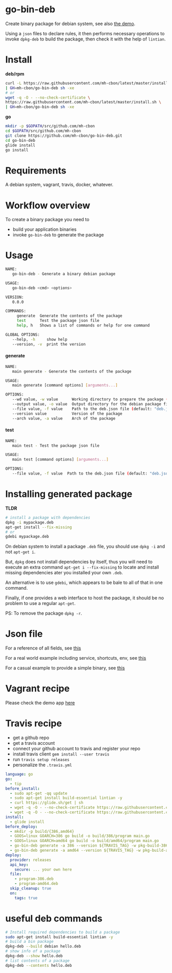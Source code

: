 # go-bin-deb

Create binary package for debian system, see also [the demo](demo/).

Using a `json` files to declare rules, it then performs necessary operations to invoke `dpkg-deb` to build the package, then check it with the help of `lintian`.

# Install

__deb/rpm__

```sh
curl -L https://raw.githubusercontent.com/mh-cbon/latest/master/install.sh \
| GH=mh-cbon/go-bin-deb sh -xe
# or
wget -q -O - --no-check-certificate \
https://raw.githubusercontent.com/mh-cbon/latest/master/install.sh \
| GH=mh-cbon/go-bin-deb sh -xe
```

__go__

```sh
mkdir -p $GOPATH/src/github.com/mh-cbon
cd $GOPATH/src/github.com/mh-cbon
git clone https://github.com/mh-cbon/go-bin-deb.git
cd go-bin-deb
glide install
go install
```

# Requirements

A debian system, vagrant, travis, docker, whatever.

# Workflow overview

To create a binary package you need to

- build your application binaries
- invoke `go-bin-deb` to generate the package

# Usage

```sh
NAME:
   go-bin-deb - Generate a binary debian package

USAGE:
   go-bin-deb <cmd> <options>

VERSION:
   0.0.0

COMMANDS:
     generate  Generate the contents of the package
     test      Test the package json file
     help, h   Shows a list of commands or help for one command

GLOBAL OPTIONS:
   --help, -h     show help
   --version, -v  print the version
```

#### generate

```sh
NAME:
   main generate - Generate the contents of the package

USAGE:
   main generate [command options] [arguments...]

OPTIONS:
   --wd value, -w value      Working directory to prepare the package (default: "pkg-build")
   --output value, -o value  Output directory for the debian package files
   --file value, -f value    Path to the deb.json file (default: "deb.json")
   --version value           Version of the package
   --arch value, -a value    Arch of the package
```

#### test

```sh
NAME:
   main test - Test the package json file

USAGE:
   main test [command options] [arguments...]

OPTIONS:
   --file value, -f value  Path to the deb.json file (default: "deb.json")
```

# Installing generated package

__TLDR__

```sh
# install a package with dependencies
dpkg -i mypackage.deb
apt-get install --fix-missing
# or
gdebi mypackage.deb
```

On debian system to install a package `.deb` file, you should use `dpkg -i` and not `apt-get i`.

But, `dpkg` does not install dependencies by itself, thus you will need to execute an extra command
`apt-get i --fix-missing` to locate and install missing dependencies ater you installed your own `.deb`.

An alternative is to use `gdebi`, which appears to be bale to all of that in one command.

Finally, if one provides a web interface to host the package, it should be no problem to use a regular `apt-get`.

PS: To remove the package `dpkg -r`.

# Json file

For a reference of all fields, see [this](deb-example.json)

For a real world example including service, shortcuts, env, see [this](demo/deb.json)

For a casual example to provide a simple binary, see [this](deb.json)

# Vagrant recipe

Please check the demo app [here](demo/)

# Travis recipe

- get a github repo
- get a travis account
- connect your github account to travis and register your repo
- install travis client `gem install --user travis`
- run `travis setup releases`
- personalize the `.travis.yml`

```yml
language: go
go:
  - tip
before_install:
  - sudo apt-get -qq update
  - sudo apt-get install build-essential lintian -y
  - curl https://glide.sh/get | sh
  - wget -q -O - --no-check-certificate https://raw.githubusercontent.com/mh-cbon/go-bin-deb/master/install.sh | sh
  - wget -q -O - --no-check-certificate https://raw.githubusercontent.com/mh-cbon/changelog/master/install.sh | sh
install:
  - glide install
before_deploy:
  - mkdir -p build/{386,amd64}
  - GOOS=linux GOARCH=386 go build -o build/386/program main.go
  - GOOS=linux GOARCH=amd64 go build -o build/amd64/program main.go
  - go-bin-deb generate -a 386 --version ${TRAVIS_TAG} -w pkg-build-386/ -o ${TRAVIS_BUILD_DIR}/program-386.deb
  - go-bin-deb generate -a amd64 --version ${TRAVIS_TAG} -w pkg-build-amd64/ -o ${TRAVIS_BUILD_DIR}/program-amd64.deb
deploy:
  provider: releases
  api_key:
    secure: ... your own here
  file:
    - program-386.deb
    - program-amd64.deb
  skip_cleanup: true
  on:
    tags: true
```

# useful deb commands

```sh
# Install required dependencies to build a package
sudo apt-get install build-essential lintian -y
# build a bin package
dpkg-deb --build debian hello.deb
# show info of a package
dpkg-deb --show hello.deb
# list contents of a package
dpkg-deb --contents hello.deb
```

